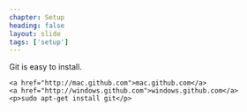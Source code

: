 ```yaml
---
chapter: Setup
heading: false
layout: slide
tags: ['setup']
---
```


<div class="sticky">
	<span><i class="icon-cloud-download"> </i></span>
	Git is easy to install.

	<a href="http://mac.github.com">mac.github.com</a>
	<a href="http://windows.github.com">windows.github.com</a>
	<p>sudo apt-get install git</p>
</div>
